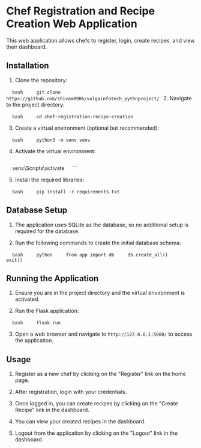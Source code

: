 # Chef Registration and Recipe Creation Web Application

This web application allows chefs to register, login, create recipes, and view their dashboard.

## Installation

1. Clone the repository:

    ```bash
    git clone https://github.com/shivam0906/volgainfotech_pythnproject/
    ```
2. Navigate to the project directory:

    ```bash
    cd chef-registration-recipe-creation
    ```

3. Create a virtual environment (optional but recommended):

    ```bash
    python3 -m venv venv
    ```

4. Activate the virtual environment:

    ```bash
    venv\Scripts\activate
    ```

5. Install the required libraries:

    ```bash
    pip install -r requirements.txt
    ```

## Database Setup

1. The application uses SQLite as the database, so no additional setup is required for the database.

2. Run the following commands to create the initial database schema:

    ```bash
    python
    from app import db
    db.create_all()
    exit()
    ```

## Running the Application

1. Ensure you are in the project directory and the virtual environment is activated.

2. Run the Flask application:

    ```bash
    flask run
    ```

3. Open a web browser and navigate to `http://127.0.0.1:5000/` to access the application.

## Usage

1. Register as a new chef by clicking on the "Register" link on the home page.

2. After registration, login with your credentials.

3. Once logged in, you can create recipes by clicking on the "Create Recipe" link in the dashboard.

4. You can view your created recipes in the dashboard.

5. Logout from the application by clicking on the "Logout" link in the dashboard.

